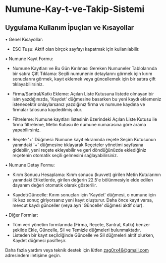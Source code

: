 # Numune-Kay-t-ve-Takip-Sistemi
Uygulama Kullanım İpuçları ve Kısayollar
--------------------------------------------------

• Genel Kısayollar:
  - ESC Tuşu: Aktif olan birçok sayfayı kapatmak için kullanılabilir.

• Numune Kayıt Formu:
  - Numune Kayıtları ve Bu Gün Kırılması Gereken Numuneler Tablolarında bir satıra Çift Tıklama: Seçili numunenin detaylarını görmek için kırım sonuclarını görmek, kayıt eklemek veya güncellemek için bir satıra çift tıklayabilirsiniz.

  - Firma/Santral/Katkı Ekleme: Açılan Liste Kutusuna listede olmayan bir isim yazdığınızda, 'Kaydet' düğmesine basarken bu yeni kaydı eklemeniz istenecektir onlaylarsanız yazdığınız firma vs numune kaydına ve firmalar talosuna kaydedilmiş olur.

  - Filtreleme: Numune kayıtları listesinin üzerindeki Açılan Liste Kutusu ile firma filtreleme, Metin Kutusu ile numune numarasına göre arama yapabilirsiniz.

  - Reçete '+' Düğmesi: Numune kayıt ekranında reçete Seçim Kutusunun yanındaki '+' düğmesine tıklayarak Reçeteler yönetimi sayfasına gidebilir, yeni reçete ekleyebilir ve geri döndüğünüzde eklediğiniz reçetenin otomatik seçili gelmesini sağlayabilirsiniz.

• Numune Detay Formu:
  - Kırım Sonucu Hesaplama: Kırım sonucu (kuvvet) girilen Metin Kutularının yanındaki Etiketlerde, girilen değerin 22.5'e bölünmesiyle elde edilen dayanım değeri otomatik olarak gösterilir.

  - Kaydet/Güncelle: Kırım sonuçları için 'Kaydet' düğmesi, o numune için ilk kez sonuç giriyorsanız yeni kayıt oluşturur. Daha önce kayıt varsa, mevcut kaydı günceller (veya ayrı 'Güncelle' düğmesi aktif olur).

• Diğer Formlar:
  - Tüm veri yönetim formlarında (Firma, Reçete, Santral, Katkı) benzer şekilde Ekle, Güncelle, Sil ve Temizle düğmeleri bulunmaktadır.
  - Listeden bir kayıt seçildiğinde Güncelle ve Sil düğmeleri aktif olurken, Kaydet düğmesi pasifleşir.

Daha fazla yardım veya teknik destek için lütfen zag0rx46@gmail.com adresindem iletişime geçin.
